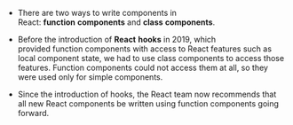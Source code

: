 -   There are two ways to write components in React: **function** **components** and **class** **components**.
-   Before the introduction of **React** **hooks** in 2019, which provided function components with access to React features such as local component state, we had to use class components to access those features. Function components could not access them at all, so they were used only for simple components.  
    
-   Since the introduction of hooks, the React team now recommends that all new React components be written using function components going forward.